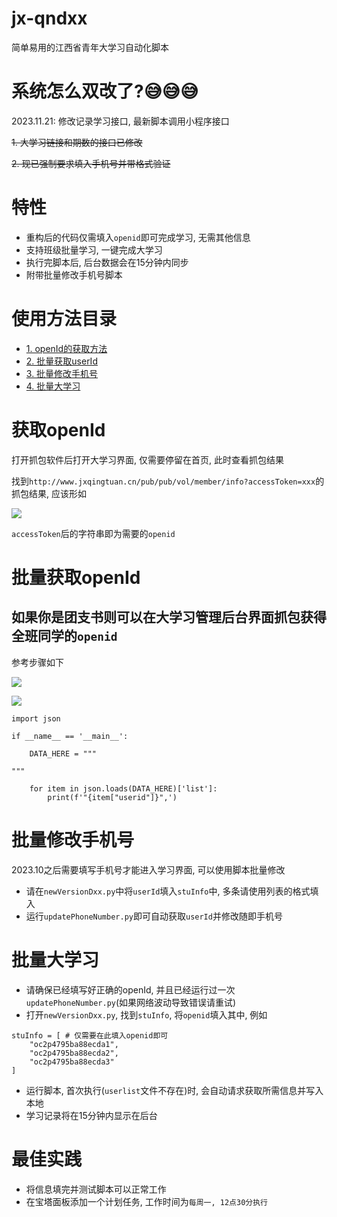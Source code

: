 # jx-qndxx
简单易用的江西省青年大学习自动化脚本

# 系统怎么双改了?😅😅😅

2023.11.21: 修改记录学习接口, 最新脚本调用小程序接口

<s>1. 大学习链接和期数的接口已修改</s>

<s>2. 现已强制要求填入手机号并带格式验证</s>

# 特性
* 重构后的代码仅需填入`openid`即可完成学习, 无需其他信息
* 支持班级批量学习, 一键完成大学习
* 执行完脚本后, 后台数据会在15分钟内同步
* 附带批量修改手机号脚本

# 使用方法目录
* [1. openId的获取方法](#获取openId)
* [2. 批量获取userId](#批量获取openId)
* [3. 批量修改手机号](#批量修改手机号)
* [4. 批量大学习](#批量大学习)

# 获取openId
打开抓包软件后打开大学习界面, 仅需要停留在首页, 此时查看抓包结果

找到`http://www.jxqingtuan.cn/pub/pub/vol/member/info?accessToken=xxx`的抓包结果, 应该形如

![](https://s3.bmp.ovh/imgs/2023/07/16/1e43ab91b04778ca.png)

`accessToken`后的字符串即为需要的`openid`

# 批量获取openId

## 如果你是团支书则可以在大学习管理后台界面抓包获得全班同学的`openid`
参考步骤如下

![](https://s3.bmp.ovh/imgs/2023/07/16/4b88762d3798587c.png)

![](https://s3.bmp.ovh/imgs/2023/07/16/de9363ba40593a21.png)
```
import json

if __name__ == '__main__':

    DATA_HERE = """

"""

    for item in json.loads(DATA_HERE)['list']:
        print(f'"{item["userid"]}",')
```

# 批量修改手机号
2023.10之后需要填写手机号才能进入学习界面, 可以使用脚本批量修改
* 请在`newVersionDxx.py`中将`userId`填入`stuInfo`中, 多条请使用列表的格式填入
* 运行`updatePhoneNumber.py`即可自动获取`userId`并修改随即手机号

# 批量大学习

* 请确保已经填写好正确的openId, 并且已经运行过一次`updatePhoneNumber.py`(如果网络波动导致错误请重试)
* 打开`newVersionDxx.py`, 找到`stuInfo`, 将`openid`填入其中, 例如
```
stuInfo = [ # 仅需要在此填入openid即可
    "oc2p4795ba88ecda1",
    "oc2p4795ba88ecda2",
    "oc2p4795ba88ecda3"
]
```
* 运行脚本, 首次执行(`userlist`文件不存在)时, 会自动请求获取所需信息并写入本地
* 学习记录将在15分钟内显示在后台

# 最佳实践
* 将信息填完并测试脚本可以正常工作
* 在宝塔面板添加一个计划任务, 工作时间为`每周一, 12点30分执行`
